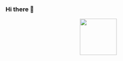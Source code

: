 ### Hi there 👋

<div id='header' align='center'>
  <img src="https://media.giphy.com/media/137EaR4vAOCn1S/giphy.gif" width="100"/>
  
</div>
